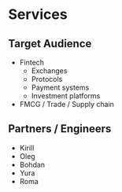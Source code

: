 # Services

## Target Audience

* Fintech
  * Exchanges
  * Protocols
  * Payment systems
  * Investment platforms
* FMCG / Trade / Supply chain

## Partners / Engineers

* Kirill
* Oleg
* Bohdan
* Yura
* Roma

## 

